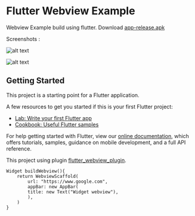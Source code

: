 # Flutter Webview Example

Webview Example build using flutter. Download [app-release.apk](https://github.com/pravodev/flutter-webview-example/raw/master/app-release.apk)

Screenshots :

![alt text](https://raw.githubusercontent.com/pravodev/flutter-webview-example/master/screenshots/ss1.jpeg "Webview 1")

![alt text](https://raw.githubusercontent.com/pravodev/flutter-webview-example/master/screenshots/ss2.jpeg "Webview 2")

## Getting Started

This project is a starting point for a Flutter application.

A few resources to get you started if this is your first Flutter project:

- [Lab: Write your first Flutter app](https://flutter.io/docs/get-started/codelab)
- [Cookbook: Useful Flutter samples](https://flutter.io/docs/cookbook)

For help getting started with Flutter, view our 
[online documentation](https://flutter.io/docs), which offers tutorials, 
samples, guidance on mobile development, and a full API reference.

This project using plugin [flutter_webview_plugin](https://pub.dartlang.org/packages/flutter_webview_plugin).

```
Widget buildWebview(){
    return WebviewScaffold(
        url: "https://www.google.com",
        appBar: new AppBar(
        title: new Text("Widget webview"),
        ),
    )
}
```
